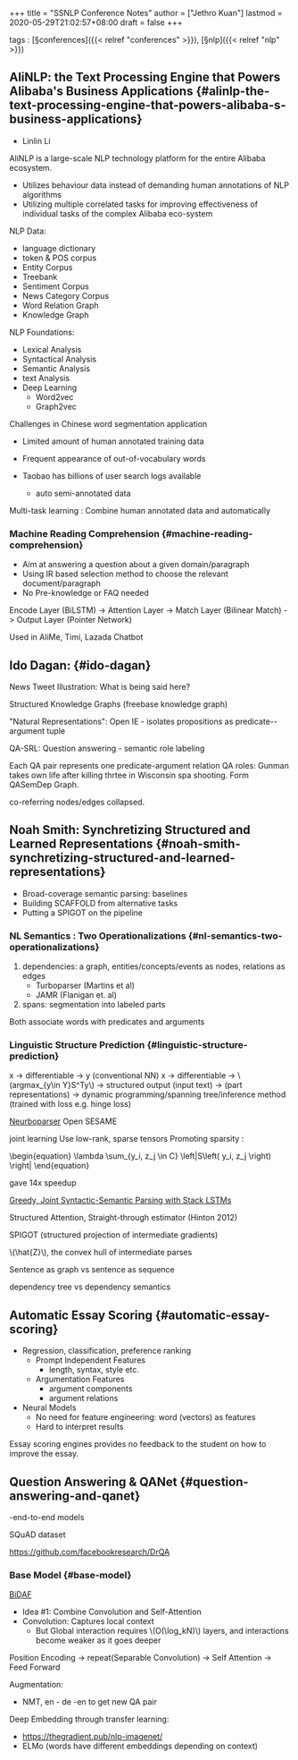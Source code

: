 +++
title = "SSNLP Conference Notes"
author = ["Jethro Kuan"]
lastmod = 2020-05-29T21:02:57+08:00
draft = false
+++

tags
: [§conferences]({{< relref "conferences" >}}), [§nlp]({{< relref "nlp" >}})

## AliNLP: the Text Processing Engine that Powers Alibaba's Business Applications {#alinlp-the-text-processing-engine-that-powers-alibaba-s-business-applications}

- Linlin Li

AliNLP is a large-scale NLP technology platform for the entire Alibaba
ecosystem.

- Utilizes behaviour data instead of demanding human annotations of
  NLP algorithms
- Utilizing multiple correlated tasks for improving effectiveness of
  individual tasks of the complex Alibaba eco-system

NLP Data:

- language dictionary
- token & POS corpus
- Entity Corpus
- Treebank
- Sentiment Corpus
- News Category Corpus
- Word Relation Graph
- Knowledge Graph

NLP Foundations:

- Lexical Analysis
- Syntactical Analysis
- Semantic Analysis
- text Analysis
- Deep Learning
  - Word2vec
  - Graph2vec

Challenges in Chinese word segmentation application

- Limited amount of human annotated training data
- Frequent appearance of out-of-vocabulary words

- Taobao has billions of user search logs available
  - auto semi-annotated data

Multi-task learning : Combine human annotated data and automatically

### Machine Reading Comprehension {#machine-reading-comprehension}

- Aim at answering a question about a given domain/paragraph
- Using IR based selection method to choose the relevant document/paragraph
- No Pre-knowledge or FAQ needed

Encode Layer (BiLSTM) -> Attention Layer -> Match Layer (Bilinear
Match) -> Output Layer (Pointer Network)

Used in AliMe, Timi, Lazada Chatbot

## Ido Dagan: {#ido-dagan}

News Tweet Illustration: What is being said here?

Structured Knowledge Graphs (freebase knowledge graph)

"Natural Representations": Open IE - isolates propositions as
predicate--argument tuple

QA-SRL: Question answering - semantic role labeling

Each QA pair represents one predicate-argument relation
QA roles: Gunman takes own life after killing thrtee in Wisconsin spa
shooting. Form QASemDep Graph.

co-referring nodes/edges collapsed.

## Noah Smith: Synchretizing Structured and Learned Representations {#noah-smith-synchretizing-structured-and-learned-representations}

- Broad-coverage semantic parsing: baselines
- Building SCAFFOLD from alternative tasks
- Putting a SPIGOT on the pipeline

### NL Semantics : Two Operationalizations {#nl-semantics-two-operationalizations}

1.  dependencies: a graph, entities/concepts/events as nodes,
    relations as edges
    - Turboparser (Martins et al)
    - JAMR (Flanigan et. al)
2.  spans: segmentation into labeled parts

Both associate words with predicates and arguments

### Linguistic Structure Prediction {#linguistic-structure-prediction}

x -> differentiable -> y (conventional NN)
x -> differentiable -> \\(argmax\_{y\in Y}S^Ty\\) -> structured output
(input text) -> (part representations) -> dynamic programming/spanning
tree/inference method (trained with loss e.g. hinge loss)

[Neurboparser](https://github.com/Noahs-ARK/NeurboParser)
Open SESAME

joint learning
Use low-rank, sparse tensors
Promoting sparsity :

\begin{equation}
\lambda \sum\_{y_i, z_j \in C} \left|S\left( y_i, z_j \right) \right|
\end{equation}

gave 14x speedup

[Greedy, Joint Syntactic-Semantic Parsing with Stack LSTMs](https://arxiv.org/abs/1606.08954)

Structured Attention, Straight-through estimator (Hinton 2012)

SPIGOT (structured projection of intermediate gradients)

\\(\hat{Z}\\), the convex hull of intermediate parses

Sentence as graph vs sentence as sequence

dependency tree vs dependency semantics

## Automatic Essay Scoring {#automatic-essay-scoring}

- Regression, classification, preference ranking
  - Prompt Independent Features
    - length, syntax, style etc.
  - Argumentation Features
    - argument components
    - argument relations
- Neural Models
  - No need for feature engineering: word (vectors) as features
  - Hard to interpret results

Essay scoring engines provides no feedback to the student on how to
improve the essay.

## Question Answering & QANet {#question-answering-and-qanet}

-end-to-end models

SQuAD dataset

<https://github.com/facebookresearch/DrQA>

### Base Model {#base-model}

[BiDAF](https://allenai.github.io/bi-att-flow/)

- Idea #1: Combine Convolution and Self-Attention
- Convolution: Captures local context
  - But Global interaction requires \\(O(\log_kN)\\) layers, and
    interactions become weaker as it goes deeper

Position Encoding -> repeat(Separable Convolution) -> Self Attention
-> Feed Forward

Augmentation:

- NMT, en - de -en to get new QA pair

Deep Embedding through transfer learning:

- <https://thegradient.pub/nlp-imagenet/>
- ELMo (words have different embeddings depending on context)
